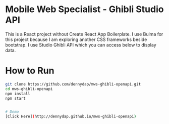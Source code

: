 # Mobile Web Specialist - Ghibli Studio API

This is a React project without Create React App Boilerplate. I use Bulma for this project because I am exploring another CSS frameworks beside bootstrap. I use Studio Ghibli API which you can access below to display data.

# How to Run
```bash
git clone https://github.com/dennydap/mws-ghibli-openapi.git
cd mws-ghibli-openapi
npm install
npm start


# Demo
[Click Here](http://dennydap.github.io/mws-ghibli-openapi)
